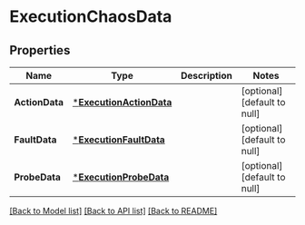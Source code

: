 # ExecutionChaosData

## Properties
Name | Type | Description | Notes
------------ | ------------- | ------------- | -------------
**ActionData** | [***ExecutionActionData**](execution.ActionData.md) |  | [optional] [default to null]
**FaultData** | [***ExecutionFaultData**](execution.FaultData.md) |  | [optional] [default to null]
**ProbeData** | [***ExecutionProbeData**](execution.ProbeData.md) |  | [optional] [default to null]

[[Back to Model list]](../README.md#documentation-for-models) [[Back to API list]](../README.md#documentation-for-api-endpoints) [[Back to README]](../README.md)

